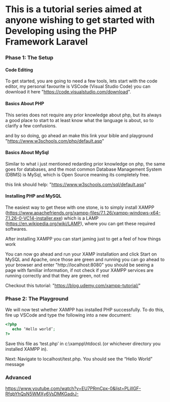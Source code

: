 # This is a tutorial series aimed at anyone wishing to get started with Developing using the PHP Framework Laravel

### Phase 1: The Setup

#### Code Editing

To get started, you are going to need a few tools, lets start with the code editor, my personal favourite is VSCode (Visual Studio Code) you can download it here "https://code.visualstudio.com/download".

#### Basics About PHP

This series does not require any prior knowledge about php, but its always a good place to start to at least know what the language is about, so to clarify a few confusions.

and by so doing, go ahead an make this link your bible and playground "https://www.w3schools.com/php/default.asp"

#### Basics About MySql

Similar to what i just mentioned redarding prior knowledge on php, the same goes for databases, and the most common Database Management System (DBMS) is MySql, which is Open Source meaning its completely free.

this link should help: "https://www.w3schools.com/sql/default.asp"

#### Installing PHP and MySQL

The easiest way to get these with one stone, is to simply install XAMPP (https://www.apachefriends.org/xampp-files/7.1.26/xampp-windows-x64-7.1.26-0-VC14-installer.exe) which is a LAMP (https://en.wikipedia.org/wiki/LAMP), where you can get these required softwares.

After installing XAMPP you can start jaming just to get a feel of how things work

You can now go ahead and run your XAMP installation and click Start on MySQL and Apache, once those are green and running you can go ahead to your browser and enter "http://localhost:8080" you should be seeing a page with familiar information, if not check if your XAMPP services are running correctly and that they are green, not red

Checkout this tutorial: "https://blog.udemy.com/xampp-tutorial/"

### Phase 2: The Playground

We will now test whether XAMPP has installed PHP successfully. To do this, fire up VSCode and type the following into a new document:

``` php
<?php
   echo ‘Hello world’;
?>
```
Save this file as ‘test.php’ in c:\xampp\htdocs\ (or whichever directory you installed XAMPP in).

Next: Navigate to localhost/test.php. You should see the “Hello World” message




### Advanced

https://www.youtube.com/watch?v=EU7PRmCpx-0&list=PLillGF-RfqbYhQsN5WMXy6VsDMKGadrJ-

